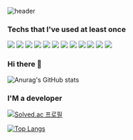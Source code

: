 
![header](https://capsule-render.vercel.app/api?type=slice&color=auto&height=200&section=header&text=Hello&desc=I'm%20JaeYoon&fontSize=60&rotate=14&fontAlignY=25&fontAlign=75&descAlignY=43&descAlign=80&&animation=twinkling)

### Techs that I've used at least once


<p>

 
<img src="https://img.shields.io/badge/Android-3DDC84?style=flat-square&logo=Android&logoColor=white"/> 
<img src="https://img.shields.io/badge/Python-3766AB?style=flat-square&logo=Python&logoColor=white"/>
<img src="https://img.shields.io/badge/Java-007396?style=flat-square&logo=Java&logoColor=white"/> 
<img src="https://img.shields.io/badge/C-A8B9CC?style=flat-square&logo=C&logoColor=white"/> 
<img src="https://img.shields.io/badge/MySQL-4479A1?style=flat-square&logo=MySQL&logoColor=white"/>
<img src="https://img.shields.io/badge/HTML5-E34F26?style=flat-square&logo=HTML5&logoColor=white"/>
<img src="https://img.shields.io/badge/CSS-1572B6?style=flat-square&logo=CSS3&logoColor=white"/>
<img src="https://img.shields.io/badge/Firebase-FFCA28?style=flat-square&logo=Firebase&logoColor=white"/>
<img src="https://img.shields.io/badge/PHP-777BB4?style=flat-square&logo=PHP&logoColor=white"/>
<img src="https://img.shields.io/badge/Unreal Engine-0E1128?style=flat-square&logo=Unreal Engine&logoColor=white"/>
<img src="https://img.shields.io/badge/JavaScript-F7DF1E?style=flat-square&logo=JavaScript&logoColor=white"/>
 <img src="https://img.shields.io/badge/Photoshop-31A8FF?style=flat-square&logo=Adobe Photoshop&logoColor=white"/>
  
</p>

### Hi there 👋


![Anurag's GitHub stats](https://github-readme-stats.vercel.app/api?username=wodbs3855&show_icons=true&theme=buefy)


### I'M a developer

[![Solved.ac
프로필](http://mazassumnida.wtf/api/v2/generate_badge?boj=wodbs3855)](https://solved.ac/{wodbs3855})


[![Top Langs](https://github-readme-stats.vercel.app/api/top-langs/?username=wodbs3855&layout=compact)](https://github.com/wodbs3855/github-readme-stats)

<!--
**wodbs3855/wodbs3855** is a ✨ _special_ ✨ repository because its `README.md` (this file) appears on your GitHub profile.

Here are some ideas to get you started:

- 🔭 I’m currently working on ...
- 🌱 I’m currently learning ...
- 👯 I’m looking to collaborate on ...
- 🤔 I’m looking for help with ...
- 💬 Ask me about ...
- 📫 How to reach me: ...
- 😄 Pronouns: ...
- ⚡ Fun fact: ...
-->
